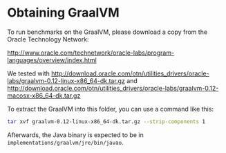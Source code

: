# Obtaining GraalVM

To run benchmarks on the GraalVM, please download a copy from 
the Oracle Technology Network:

  http://www.oracle.com/technetwork/oracle-labs/program-languages/overview/index.html

We tested with
  http://download.oracle.com/otn/utilities_drivers/oracle-labs/graalvm-0.12-linux-x86_64-dk.tar.gz
and
  http://download.oracle.com/otn/utilities_drivers/oracle-labs/graalvm-0.12-macosx-x86_64-dk.tar.gz

To extract the GraalVM into this folder, you can use a command like this:

```bash
tar xvf graalvm-0.12-linux-x86_64-dk.tar.gz --strip-components 1
```

Afterwards, the Java binary is expected to be in
`implementations/graalvm/jre/bin/javao`.

